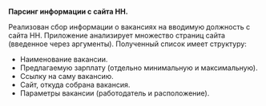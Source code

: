 **Парсинг информации с сайта HH.**

Реализован сбор информации о вакансиях на вводимую должность с сайта HH. Приложение анализирует множество страниц сайта (введенное через аргументы). Полученный список имеет структуру:
- Наименование вакансии.
- Предлагаемую зарплату (отдельно минимальную и максимальную).
- Ссылку на саму вакансию.
- Сайт, откуда собрана вакансия. 
- Параметры вакансии (работодатель и расположение). 
